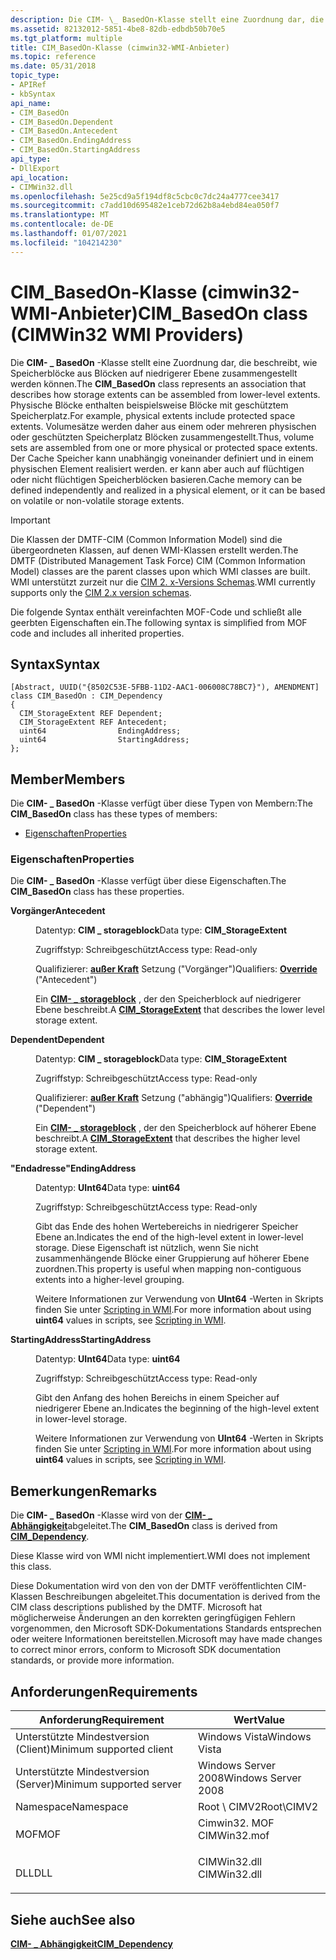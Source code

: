 ```yaml
---
description: Die CIM- \_ BasedOn-Klasse stellt eine Zuordnung dar, die beschreibt, wie Speicherblöcke aus Blöcken auf niedrigerer Ebene zusammengestellt werden können.
ms.assetid: 82132012-5851-4be8-82db-edbdb50b70e5
ms.tgt_platform: multiple
title: CIM_BasedOn-Klasse (cimwin32-WMI-Anbieter)
ms.topic: reference
ms.date: 05/31/2018
topic_type:
- APIRef
- kbSyntax
api_name:
- CIM_BasedOn
- CIM_BasedOn.Dependent
- CIM_BasedOn.Antecedent
- CIM_BasedOn.EndingAddress
- CIM_BasedOn.StartingAddress
api_type:
- DllExport
api_location:
- CIMWin32.dll
ms.openlocfilehash: 5e25cd9a5f194df8c5cbc0c7dc24a4777cee3417
ms.sourcegitcommit: c7add10d695482e1ceb72d62b8a4ebd84ea050f7
ms.translationtype: MT
ms.contentlocale: de-DE
ms.lasthandoff: 01/07/2021
ms.locfileid: "104214230"
---
```

# <a name="cim_basedon-class-cimwin32-wmi-providers"></a><span data-ttu-id="26af1-103">CIM_BasedOn-Klasse (cimwin32-WMI-Anbieter)</span><span class="sxs-lookup"><span data-stu-id="26af1-103">CIM_BasedOn class (CIMWin32 WMI Providers)</span></span>

<span data-ttu-id="26af1-104">Die **CIM- \_ BasedOn** -Klasse stellt eine Zuordnung dar, die beschreibt, wie Speicherblöcke aus Blöcken auf niedrigerer Ebene zusammengestellt werden können.</span><span class="sxs-lookup"><span data-stu-id="26af1-104">The **CIM\_BasedOn** class represents an association that describes how storage extents can be assembled from lower-level extents.</span></span> <span data-ttu-id="26af1-105">Physische Blöcke enthalten beispielsweise Blöcke mit geschütztem Speicherplatz.</span><span class="sxs-lookup"><span data-stu-id="26af1-105">For example, physical extents include protected space extents.</span></span> <span data-ttu-id="26af1-106">Volumesätze werden daher aus einem oder mehreren physischen oder geschützten Speicherplatz Blöcken zusammengestellt.</span><span class="sxs-lookup"><span data-stu-id="26af1-106">Thus, volume sets are assembled from one or more physical or protected space extents.</span></span> <span data-ttu-id="26af1-107">Der Cache Speicher kann unabhängig voneinander definiert und in einem physischen Element realisiert werden. er kann aber auch auf flüchtigen oder nicht flüchtigen Speicherblöcken basieren.</span><span class="sxs-lookup"><span data-stu-id="26af1-107">Cache memory can be defined independently and realized in a physical element, or it can be based on volatile or non-volatile storage extents.</span></span>

> [!IMPORTANT]
> <span data-ttu-id="26af1-108">Die Klassen der DMTF-CIM (Common Information Model) sind die übergeordneten Klassen, auf denen WMI-Klassen erstellt werden.</span><span class="sxs-lookup"><span data-stu-id="26af1-108">The DMTF (Distributed Management Task Force) CIM (Common Information Model) classes are the parent classes upon which WMI classes are built.</span></span> <span data-ttu-id="26af1-109">WMI unterstützt zurzeit nur die [CIM 2. x-Versions Schemas](https://dmtf.org/standards/cim/schemas).</span><span class="sxs-lookup"><span data-stu-id="26af1-109">WMI currently supports only the [CIM 2.x version schemas](https://dmtf.org/standards/cim/schemas).</span></span>

 

<span data-ttu-id="26af1-110">Die folgende Syntax enthält vereinfachten MOF-Code und schließt alle geerbten Eigenschaften ein.</span><span class="sxs-lookup"><span data-stu-id="26af1-110">The following syntax is simplified from MOF code and includes all inherited properties.</span></span>

## <a name="syntax"></a><span data-ttu-id="26af1-111">Syntax</span><span class="sxs-lookup"><span data-stu-id="26af1-111">Syntax</span></span>

``` syntax
[Abstract, UUID("{8502C53E-5FBB-11D2-AAC1-006008C78BC7}"), AMENDMENT]
class CIM_BasedOn : CIM_Dependency
{
  CIM_StorageExtent REF Dependent;
  CIM_StorageExtent REF Antecedent;
  uint64                EndingAddress;
  uint64                StartingAddress;
};
```

## <a name="members"></a><span data-ttu-id="26af1-112">Member</span><span class="sxs-lookup"><span data-stu-id="26af1-112">Members</span></span>

<span data-ttu-id="26af1-113">Die **CIM- \_ BasedOn** -Klasse verfügt über diese Typen von Membern:</span><span class="sxs-lookup"><span data-stu-id="26af1-113">The **CIM\_BasedOn** class has these types of members:</span></span>

-   [<span data-ttu-id="26af1-114">Eigenschaften</span><span class="sxs-lookup"><span data-stu-id="26af1-114">Properties</span></span>](#properties)

### <a name="properties"></a><span data-ttu-id="26af1-115">Eigenschaften</span><span class="sxs-lookup"><span data-stu-id="26af1-115">Properties</span></span>

<span data-ttu-id="26af1-116">Die **CIM- \_ BasedOn** -Klasse verfügt über diese Eigenschaften.</span><span class="sxs-lookup"><span data-stu-id="26af1-116">The **CIM\_BasedOn** class has these properties.</span></span>

<dl> <dt>

<span data-ttu-id="26af1-117">**Vorgänger**</span><span class="sxs-lookup"><span data-stu-id="26af1-117">**Antecedent**</span></span>
</dt> <dd> <dl> <dt>

<span data-ttu-id="26af1-118">Datentyp: **CIM \_ storageblock**</span><span class="sxs-lookup"><span data-stu-id="26af1-118">Data type: **CIM\_StorageExtent**</span></span>
</dt> <dt>

<span data-ttu-id="26af1-119">Zugriffstyp: Schreibgeschützt</span><span class="sxs-lookup"><span data-stu-id="26af1-119">Access type: Read-only</span></span>
</dt> <dt>

<span data-ttu-id="26af1-120">Qualifizierer: [**außer Kraft**](/windows/desktop/WmiSdk/standard-qualifiers) Setzung ("Vorgänger")</span><span class="sxs-lookup"><span data-stu-id="26af1-120">Qualifiers: [**Override**](/windows/desktop/WmiSdk/standard-qualifiers) ("Antecedent")</span></span>
</dt> </dl>

<span data-ttu-id="26af1-121">Ein [**CIM- \_ storageblock**](cim-storageextent.md) , der den Speicherblock auf niedrigerer Ebene beschreibt.</span><span class="sxs-lookup"><span data-stu-id="26af1-121">A [**CIM\_StorageExtent**](cim-storageextent.md) that describes the lower level storage extent.</span></span>

</dd> <dt>

<span data-ttu-id="26af1-122">**Dependent**</span><span class="sxs-lookup"><span data-stu-id="26af1-122">**Dependent**</span></span>
</dt> <dd> <dl> <dt>

<span data-ttu-id="26af1-123">Datentyp: **CIM \_ storageblock**</span><span class="sxs-lookup"><span data-stu-id="26af1-123">Data type: **CIM\_StorageExtent**</span></span>
</dt> <dt>

<span data-ttu-id="26af1-124">Zugriffstyp: Schreibgeschützt</span><span class="sxs-lookup"><span data-stu-id="26af1-124">Access type: Read-only</span></span>
</dt> <dt>

<span data-ttu-id="26af1-125">Qualifizierer: [**außer Kraft**](/windows/desktop/WmiSdk/standard-qualifiers) Setzung ("abhängig")</span><span class="sxs-lookup"><span data-stu-id="26af1-125">Qualifiers: [**Override**](/windows/desktop/WmiSdk/standard-qualifiers) ("Dependent")</span></span>
</dt> </dl>

<span data-ttu-id="26af1-126">Ein [**CIM- \_ storageblock**](cim-storageextent.md) , der den Speicherblock auf höherer Ebene beschreibt.</span><span class="sxs-lookup"><span data-stu-id="26af1-126">A [**CIM\_StorageExtent**](cim-storageextent.md) that describes the higher level storage extent.</span></span>

</dd> <dt>

<span data-ttu-id="26af1-127">**"Endadresse"**</span><span class="sxs-lookup"><span data-stu-id="26af1-127">**EndingAddress**</span></span>
</dt> <dd> <dl> <dt>

<span data-ttu-id="26af1-128">Datentyp: **UInt64**</span><span class="sxs-lookup"><span data-stu-id="26af1-128">Data type: **uint64**</span></span>
</dt> <dt>

<span data-ttu-id="26af1-129">Zugriffstyp: Schreibgeschützt</span><span class="sxs-lookup"><span data-stu-id="26af1-129">Access type: Read-only</span></span>
</dt> </dl>

<span data-ttu-id="26af1-130">Gibt das Ende des hohen Wertebereichs in niedrigerer Speicher Ebene an.</span><span class="sxs-lookup"><span data-stu-id="26af1-130">Indicates the end of the high-level extent in lower-level storage.</span></span> <span data-ttu-id="26af1-131">Diese Eigenschaft ist nützlich, wenn Sie nicht zusammenhängende Blöcke einer Gruppierung auf höherer Ebene zuordnen.</span><span class="sxs-lookup"><span data-stu-id="26af1-131">This property is useful when mapping non-contiguous extents into a higher-level grouping.</span></span>

<span data-ttu-id="26af1-132">Weitere Informationen zur Verwendung von **UInt64** -Werten in Skripts finden Sie unter [Scripting in WMI](/windows/desktop/WmiSdk/creating-a-wmi-script).</span><span class="sxs-lookup"><span data-stu-id="26af1-132">For more information about using **uint64** values in scripts, see [Scripting in WMI](/windows/desktop/WmiSdk/creating-a-wmi-script).</span></span>

</dd> <dt>

<span data-ttu-id="26af1-133">**StartingAddress**</span><span class="sxs-lookup"><span data-stu-id="26af1-133">**StartingAddress**</span></span>
</dt> <dd> <dl> <dt>

<span data-ttu-id="26af1-134">Datentyp: **UInt64**</span><span class="sxs-lookup"><span data-stu-id="26af1-134">Data type: **uint64**</span></span>
</dt> <dt>

<span data-ttu-id="26af1-135">Zugriffstyp: Schreibgeschützt</span><span class="sxs-lookup"><span data-stu-id="26af1-135">Access type: Read-only</span></span>
</dt> </dl>

<span data-ttu-id="26af1-136">Gibt den Anfang des hohen Bereichs in einem Speicher auf niedrigerer Ebene an.</span><span class="sxs-lookup"><span data-stu-id="26af1-136">Indicates the beginning of the high-level extent in lower-level storage.</span></span>

<span data-ttu-id="26af1-137">Weitere Informationen zur Verwendung von **UInt64** -Werten in Skripts finden Sie unter [Scripting in WMI](/windows/desktop/WmiSdk/creating-a-wmi-script).</span><span class="sxs-lookup"><span data-stu-id="26af1-137">For more information about using **uint64** values in scripts, see [Scripting in WMI](/windows/desktop/WmiSdk/creating-a-wmi-script).</span></span>

</dd> </dl>

## <a name="remarks"></a><span data-ttu-id="26af1-138">Bemerkungen</span><span class="sxs-lookup"><span data-stu-id="26af1-138">Remarks</span></span>

<span data-ttu-id="26af1-139">Die **CIM- \_ BasedOn** -Klasse wird von der [**CIM- \_ Abhängigkeit**](cim-dependency.md)abgeleitet.</span><span class="sxs-lookup"><span data-stu-id="26af1-139">The **CIM\_BasedOn** class is derived from [**CIM\_Dependency**](cim-dependency.md).</span></span>

<span data-ttu-id="26af1-140">Diese Klasse wird von WMI nicht implementiert.</span><span class="sxs-lookup"><span data-stu-id="26af1-140">WMI does not implement this class.</span></span>

<span data-ttu-id="26af1-141">Diese Dokumentation wird von den von der DMTF veröffentlichten CIM-Klassen Beschreibungen abgeleitet.</span><span class="sxs-lookup"><span data-stu-id="26af1-141">This documentation is derived from the CIM class descriptions published by the DMTF.</span></span> <span data-ttu-id="26af1-142">Microsoft hat möglicherweise Änderungen an den korrekten geringfügigen Fehlern vorgenommen, den Microsoft SDK-Dokumentations Standards entsprechen oder weitere Informationen bereitstellen.</span><span class="sxs-lookup"><span data-stu-id="26af1-142">Microsoft may have made changes to correct minor errors, conform to Microsoft SDK documentation standards, or provide more information.</span></span>

## <a name="requirements"></a><span data-ttu-id="26af1-143">Anforderungen</span><span class="sxs-lookup"><span data-stu-id="26af1-143">Requirements</span></span>



| <span data-ttu-id="26af1-144">Anforderung</span><span class="sxs-lookup"><span data-stu-id="26af1-144">Requirement</span></span> | <span data-ttu-id="26af1-145">Wert</span><span class="sxs-lookup"><span data-stu-id="26af1-145">Value</span></span> |
|-------------------------------------|-----------------------------------------------------------------------------------------|
| <span data-ttu-id="26af1-146">Unterstützte Mindestversion (Client)</span><span class="sxs-lookup"><span data-stu-id="26af1-146">Minimum supported client</span></span><br/> | <span data-ttu-id="26af1-147">Windows Vista</span><span class="sxs-lookup"><span data-stu-id="26af1-147">Windows Vista</span></span><br/>                                                                |
| <span data-ttu-id="26af1-148">Unterstützte Mindestversion (Server)</span><span class="sxs-lookup"><span data-stu-id="26af1-148">Minimum supported server</span></span><br/> | <span data-ttu-id="26af1-149">Windows Server 2008</span><span class="sxs-lookup"><span data-stu-id="26af1-149">Windows Server 2008</span></span><br/>                                                          |
| <span data-ttu-id="26af1-150">Namespace</span><span class="sxs-lookup"><span data-stu-id="26af1-150">Namespace</span></span><br/>                | <span data-ttu-id="26af1-151">Root \\ CIMV2</span><span class="sxs-lookup"><span data-stu-id="26af1-151">Root\\CIMV2</span></span><br/>                                                                  |
| <span data-ttu-id="26af1-152">MOF</span><span class="sxs-lookup"><span data-stu-id="26af1-152">MOF</span></span><br/>                      | <dl> <span data-ttu-id="26af1-153"><dt>Cimwin32. MOF</dt></span><span class="sxs-lookup"><span data-stu-id="26af1-153"><dt>CIMWin32.mof</dt></span></span> </dl> |
| <span data-ttu-id="26af1-154">DLL</span><span class="sxs-lookup"><span data-stu-id="26af1-154">DLL</span></span><br/>                      | <dl> <span data-ttu-id="26af1-155"><dt>CIMWin32.dll</dt></span><span class="sxs-lookup"><span data-stu-id="26af1-155"><dt>CIMWin32.dll</dt></span></span> </dl> |



## <a name="see-also"></a><span data-ttu-id="26af1-156">Siehe auch</span><span class="sxs-lookup"><span data-stu-id="26af1-156">See also</span></span>

<dl> <dt>

[<span data-ttu-id="26af1-157">**CIM- \_ Abhängigkeit**</span><span class="sxs-lookup"><span data-stu-id="26af1-157">**CIM\_Dependency**</span></span>](cim-dependency.md)
</dt> </dl>

 

